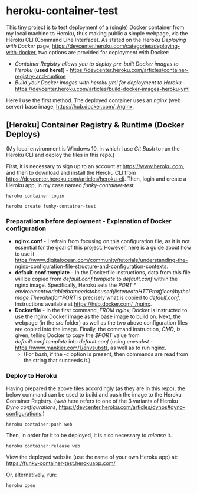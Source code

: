 # heroku-container-test

This tiny project is to test deployment of a (single) Docker container from my local machine to Heroku, thus making public a simple webpage, via the Heroku CLI (Command Line Interface). As stated on the Heroku *Deploying with Docker* page, https://devcenter.heroku.com/categories/deploying-with-docker, two options are provided for deployment with Docker:

- *Container Registry allows you to deploy pre-built Docker images to Heroku* (**used here!**) - https://devcenter.heroku.com/articles/container-registry-and-runtime
- *Build your Docker images with heroku.yml for deployment to Heroku* - https://devcenter.heroku.com/articles/build-docker-images-heroku-yml

Here I use the first method. The deployed container uses an *nginx* (web server) base image, https://hub.docker.com/_/nginx.


## [Heroku] Container Registry & Runtime (Docker Deploys)

(My local environment is Windows 10, in which I use *Git Bash* to run the Heroku CLI and deploy the files in this repo.)

First, it is necessary to sign up to an account at https://www.heroku.com, and then to download and install the Heroku CLI from https://devcenter.heroku.com/articles/heroku-cli. 
Then, login and create a Heroku app, in my case named *funky-container-test*.

`heroku container:login`

`heroku create funky-container-test`


### Preparations before deployment - Explanation of Docker configuration

- **nginx.conf** - I refrain from focusing on this configuration file, as it is not essential for the goal of this project. However, here is a guide about how to use it https://www.digitalocean.com/community/tutorials/understanding-the-nginx-configuration-file-structure-and-configuration-contexts.
- **default.conf.template** - In the Dockerfile instructions, data from this file will be copied from *default.conf.template* to *default.conf* within the nginx image. Specifically, Heroku sets the *$PORT* environment variable that needs to be used (listened to HTTP traffic on) by the image. The value for *$PORT* is precisely what is copied to *defaulf.conf*. Instructions available at https://hub.docker.com/_/nginx.
- **Dockerfile** - In the first command, *FROM nginx*, Docker is instructed to use the nginx Docker image as the base image to build on. Next, the webpage (in the *src* folder) as well as the two above configuration files are copied into the image. Finally, the command instruction, *CMD*, is given, telling Docker to copy the *$PORT* value from *default.conf.template* into *default.conf* (using *envsubst* - https://www.mankier.com/1/envsubst), as well as to run nginx.
  - (For *bash*, if the *-c* option is present, then commands are read from the string that succeeds it.)


### Deploy to Heroku

Having prepared the above files accordingly (as they are in this repo), the below command can be used to build and push the image to the Heroku Container Registry. (*web* here refers to one of the 3 variants of Heroku *Dyno configurations*, https://devcenter.heroku.com/articles/dynos#dyno-configurations.)

`heroku container:push web`

Then, in order for it to be deployed, it is also necessary to *release* it. 

`heroku container:release web`

View the deployed website (use the name of your own Heroku app) at:
https://funky-container-test.herokuapp.com/

Or, alternatively, run:

`heroku open`

